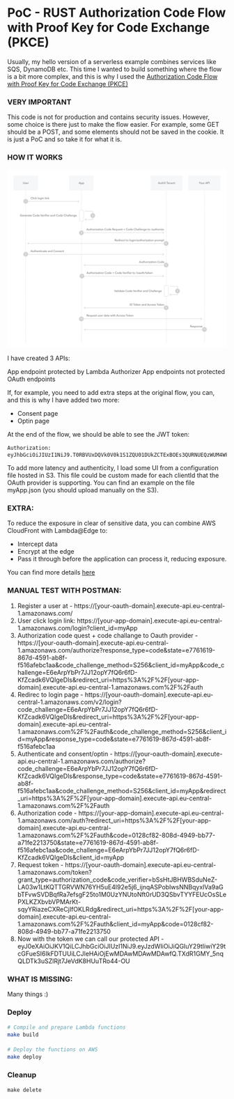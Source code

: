 # PoC - RUST Authorization Code Flow with Proof Key for Code Exchange (PKCE) #
Usually, my hello version of a serverless example combines services like SQS, DynamoDB etc. 
This time I wanted to build something where the flow is a bit more complex, and this is why I used the [Authorization Code Flow with Proof Key for Code Exchange (PKCE)](https://auth0.com/docs/flows/authorization-code-flow-with-proof-key-for-code-exchange-pkce)

### VERY IMPORTANT ###
This code is not for production and contains security issues. However, some choice is there just to make the flow easier. 
For example, some GET should be a POST, and some elements should not be saved in the cookie.
It is just a PoC and so take it for what it is.

### HOW IT WORKS ###

![picture](https://github.com/ymwjbxxq/rust_poc_oauth_flow/blob/main/readme/auth-sequence-auth-code-pkce.png)

I have created 3 APIs:

App endpoint protected by Lambda Authorizer
App endpoints not protected
OAuth endpoints

If, for example, you need to add extra steps at the original flow, you can, and this is why I have added two more:

* Consent page
* Optin page

At the end of the flow, we should be able to see the JWT token:
```App
Authorization: eyJhbGciOiJIUzI1NiJ9.T0RBVUxDQVk0V0k1S1ZQU01DUkZCTExBOEs3QURNUEQzWUM4WFdUNVQ1UDRVUElRREw.956xdJUWC4mfDJlohbqP2kqFUNoAPlZ8nRRJCfzo1KI
```
To add more latency and authenticity, I load some UI from a configuration file hosted in S3. This file could be custom made for each clientId that the OAuth provider is supporting. You can find an example on the file myApp.json  (you should upload manually on the S3).

### EXTRA: ###

To reduce the exposure in clear of sensitive data, you can combine AWS CloudFront with Lambda@Edge to:

* Intercept data
* Encrypt at the edge
* Pass it through before the application can process it, reducing exposure.

You can find more details [here](https://github.com/ymwjbxxq/protect-sensitive-data-with-aws-lambda-edge)

### MANUAL TEST WITH POSTMAN: ###

1. Register a user at - https://[your-oauth-domain].execute-api.eu-central-1.amazonaws.com/
2. User click login link:  https://[your-app-domain].execute-api.eu-central-1.amazonaws.com/login?client_id=myApp
3. Authorization code quest + code challange to Oauth provider - https://[your-oauth-domain].execute-api.eu-central-1.amazonaws.com/authorize?response_type=code&state=e7761619-867d-4591-ab8f-f516afebc1aa&code_challenge_method=S256&client_id=myApp&code_challenge=E6eArpYbPr7JJ12opY7fQ6r6fD-KfZcadk6VQIgeDls&redirect_uri=https%3A%2F%2F[your-app-domain].execute-api.eu-central-1.amazonaws.com%2F%2Fauth
4. Redirec to login page - https://[your-oauth-domain].execute-api.eu-central-1.amazonaws.com/v2/login?code_challenge=E6eArpYbPr7JJ12opY7fQ6r6fD-KfZcadk6VQIgeDls&redirect_uri=https%3A%2F%2F[your-app-domain].execute-api.eu-central-1.amazonaws.com%2F%2Fauth&code_challenge_method=S256&client_id=myApp&response_type=code&state=e7761619-867d-4591-ab8f-f516afebc1aa
5. Authenticate and consent/optin - https://[your-oauth-domain].execute-api.eu-central-1.amazonaws.com/authorize?code_challenge=E6eArpYbPr7JJ12opY7fQ6r6fD-KfZcadk6VQIgeDls&response_type=code&state=e7761619-867d-4591-ab8f-f516afebc1aa&code_challenge_method=S256&client_id=myApp&redirect_uri=https%3A%2F%2F[your-app-domain].execute-api.eu-central-1.amazonaws.com%2F%2Fauth
6. Authorization code - https://[your-app-domain].execute-api.eu-central-1.amazonaws.com/auth?redirect_uri=https%3A%2F%2F[your-app-domain].execute-api.eu-central-1.amazonaws.com%2F%2Fauth&code=0128cf82-808d-4949-bb77-a71fe2213750&state=e7761619-867d-4591-ab8f-f516afebc1aa&code_challenge=E6eArpYbPr7JJ12opY7fQ6r6fD-KfZcadk6VQIgeDls&client_id=myApp
7. Request token - https://[your-oauth-domain].execute-api.eu-central-1.amazonaws.com/token?grant_type=authorization_code&code_verifier=bSsHtJBHWBSduNeZ-LA03w1LtKQTTGRVWN76YH5uE4l92e5j6_ijnqASPobIwsNNBqyxlVa9aGbTFvwSVDBqfRa7efsgF25to1M0UzYNUtoNft0rUD3QSbvTYYFEUcOsSLePXLKZXbvbVPMArKt-sqyYRiazeCXReCjIfOKLRdg&redirect_uri=https%3A%2F%2F[your-app-domain].execute-api.eu-central-1.amazonaws.com%2F%2Fauth&client_id=myApp&code=0128cf82-808d-4949-bb77-a71fe2213750
8. Now with the token we can call our protected API - eyJ0eXAiOiJKV1QiLCJhbGciOiJIUzI1NiJ9.eyJzdWIiOiJiQGIuY29tIiwiY29tcGFueSI6IkFDTUUiLCJleHAiOjEwMDAwMDAwMDAwfQ.TXdR1GMY_5nqQLDTk3uSZlRjt7JeVdK8HUuTRo44-OU

### WHAT IS MISSING: ###
Many things :)

### Deploy ###

```bash
# Compile and prepare Lambda functions
make build

# Deploy the functions on AWS
make deploy

```

### Cleanup ###
```
make delete
```
